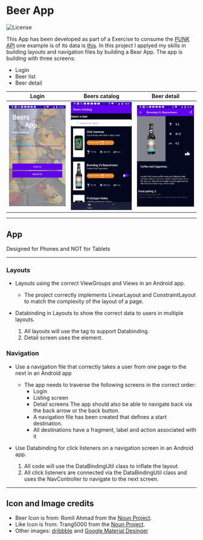 # Beer App
![License](https://img.shields.io/github/license/Lambda3/dotnet-commands.svg)

This App has been developed as part of a Exercise to consume the [PUNK API](https://punkapi.com/) one example is of its data is [this](https://api.punkapi.com/v2/beers?page=10). In this project I applyed my skills in building layouts and navigation files by building a Bear App. The app is building with three screens:

* Login
* Beer list
* Beer detail



|Login|Beers catalog|Beer detail|
|---|---|---|
|![login](https://github.com/luismikg/BeerApp/blob/images/images/login.jpeg)|![list](https://github.com/luismikg/BeerApp/blob/images/images/list_beer.jpeg)|![detail](https://github.com/luismikg/BeerApp/blob/images/images/detail_beer.jpeg)|



---

## App 
Designed for Phones and NOT for Tablets

---

### Layouts
      
* Layouts using the correct ViewGroups and Views in an Android app.
	* The project correctly implements LinearLayout and ConstraintLayout to match the complexity of the layout of a page. 
  
* Databinding in Layouts to show the correct data to users in multiple layouts.
	1. All layouts will use the <layout> tag to support Databinding.
	2. Detail screen uses the <data> element.

### Navigation

* Use a navigation file that correctly takes a user from one page to the next in an Android app
	* The app needs to traverse the following screens in the correct order:
      	* Login
      	* Listing screen
      	* Detail screens
            The app should also be able to navigate back via the back arrow or the back button.
      	* A navigation file has been created that defines a start destination.
      	* All destinations have a fragment, label and action associated with it

* Use Databinding for click listeners on a navigation screen in an Android app.
	1. All code will use the DataBindingUtil class to inflate the layout.
	2. All click listeners are connected via the DataBindingUtil class and uses the NavController to navigate to the next screen.   
    
---

## Icon and Image credits

* Beer Icon is from: Romli Ahmad from the  [Noun Project](https://thenounproject.com/).
* Like Icon is from: Trang5000 from the  [Noun Project](https://thenounproject.com/).
* Other images: [dribbble](https://dribbble.com/) and [Google Material Desinger](https://material.io/resources/icons/?style=baseline)

